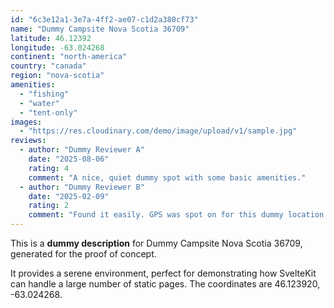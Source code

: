 ```yaml
---
id: "6c3e12a1-3e7a-4ff2-ae07-c1d2a380cf73"
name: "Dummy Campsite Nova Scotia 36709"
latitude: 46.12392
longitude: -63.024268
continent: "north-america"
country: "canada"
region: "nova-scotia"
amenities:
  - "fishing"
  - "water"
  - "tent-only"
images:
  - "https://res.cloudinary.com/demo/image/upload/v1/sample.jpg"
reviews:
  - author: "Dummy Reviewer A"
    date: "2025-08-06"
    rating: 4
    comment: "A nice, quiet dummy spot with some basic amenities."
  - author: "Dummy Reviewer B"
    date: "2025-02-09"
    rating: 2
    comment: "Found it easily. GPS was spot on for this dummy location."
---
```


This is a **dummy description** for Dummy Campsite Nova Scotia 36709, generated for the proof of concept.

It provides a serene environment, perfect for demonstrating how SvelteKit can handle a large number of static pages. The coordinates are 46.123920, -63.024268.
